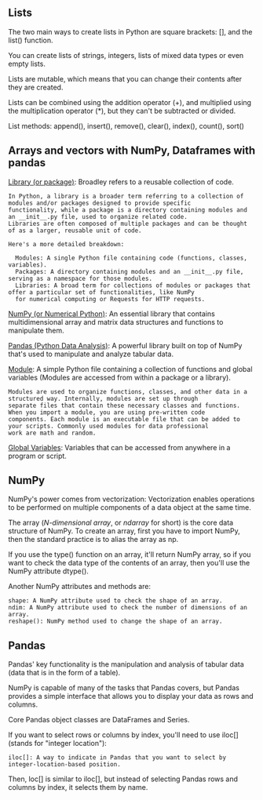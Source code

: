 ## Lists

The two main ways to create lists in Python are square brackets: [],  and the list() function.

You can create lists of strings, integers, lists of mixed data types or even empty lists.

Lists are mutable, which means that you can change their contents after they are created.

Lists can be combined using the addition operator (+), and multiplied using the multiplication operator (*), but they can't
be subtracted or divided.

List methods: append(), insert(), remove(), clear(), index(), count(), sort()

## Arrays and vectors with NumPy, Dataframes with pandas

<ins>Library (or package)</ins>: Broadley refers to a reusable collection of code.

    In Python, a library is a broader term referring to a collection of modules and/or packages designed to provide specific
    functionality, while a package is a directory containing modules and an __init__.py file, used to organize related code.
    Libraries are often composed of multiple packages and can be thought of as a larger, reusable unit of code.
    
    Here's a more detailed breakdown:
    
      Modules: A single Python file containing code (functions, classes, variables). 
      Packages: A directory containing modules and an __init__.py file, serving as a namespace for those modules. 
      Libraries: A broad term for collections of modules or packages that offer a particular set of functionalities, like NumPy
      for numerical computing or Requests for HTTP requests. 

<ins>NumPy (or Numerical Python)</ins>: An essential library that contains multidimensional array and matrix data structures
and functions to manipulate them.

<ins>Pandas (Python Data Analysis)</ins>: A powerful library built on top of NumPy that's used to manipulate and analyze
tabular data.

<ins>Module</ins>: A simple Python file containing a collection of functions and global variables (Modules are accessed from
within a package or a library).

    Modules are used to organize functions, classes, and other data in a structured way. Internally, modules are set up through
    separate files that contain these necessary classes and functions. When you import a module, you are using pre-written code
    components. Each module is an executable file that can be added to your scripts. Commonly used modules for data professional
    work are math and random.

<ins>Global Variables</ins>: Variables that can be accessed from anywhere in a program or script.

## NumPy

NumPy's power comes from vectorization: Vectorization enables operations to be performed on multiple components of a data object
at the same time.

The array (*N-dimensional array*, or *ndarray* for short) is the core data structure of NumPy. To create an array,
first you have to import NumPy, then the standard practice is to alias the array as np.

If you use the type() function on an array, it'll return NumPy array, so if you want to check the data type of the contents of an array,
then you'll use the NumPy attribute dtype().

Another NumPy attributes and methods are:

    shape: A NumPy attribute used to check the shape of an array.
    ndim: A NumPy attribute used to check the number of dimensions of an array.
    reshape(): NumPy method used to change the shape of an array.

## Pandas

Pandas' key functionality is the manipulation and analysis of tabular data (data that is in the form of a table).

NumPy is capable of many of the tasks that Pandas covers, but Pandas provides a simple interface that allows you to display your
data as rows and columns.

Core Pandas object classes are DataFrames and Series.

If you want to select rows or columns by index, you'll need to use iloc[] (stands for "integer location"):

    iloc[]: A way to indicate in Pandas that you want to select by integer-location-based position.

Then, loc[] is similar to iloc[], but instead of selecting Pandas rows and columns by index, it selects them by name.




